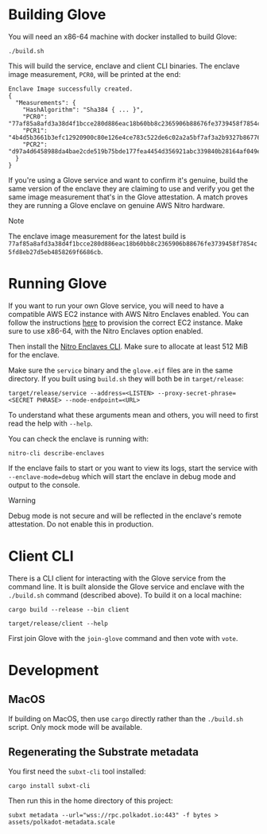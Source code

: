 # Building Glove

You will need an x86-64 machine with docker installed to build Glove:

```shell
./build.sh
```

This will build the service, enclave and client CLI binaries. The enclave image measurement, `PCR0`, will be printed at
the end:

```
Enclave Image successfully created.
{
  "Measurements": {
    "HashAlgorithm": "Sha384 { ... }",
    "PCR0": "77af85a8afd3a38d4f1bcce280d886eac18b60bb8c2365906b88676fe3739458f7854c5fd8eb27d5eb4858269f6686cb",
    "PCR1": "4b4d5b3661b3efc12920900c80e126e4ce783c522de6c02a2a5bf7af3a2b9327b86776f188e4be1c1c404a129dbda493",
    "PCR2": "d97a4d6458988da4bae2cde519b75bde177fea4454d356921abc339840b28164af049e1bc68ef29fcc9dac9578f3101c"
  }
}
```

If you're using a Glove service and want to confirm it's genuine, build the same version of the enclave they are 
claiming to use and verify you get the same image measurement that's in the Glove attestation. A match proves they are
running a Glove enclave on genuine AWS Nitro hardware.

> [!NOTE]
> The enclave image measurement for the latest build is
> `77af85a8afd3a38d4f1bcce280d886eac18b60bb8c2365906b88676fe3739458f7854c5fd8eb27d5eb4858269f6686cb`.

# Running Glove

If you want to run your own Glove service, you will need to have a compatible AWS EC2 instance with AWS Nitro Enclaves
enabled. You can follow the instructions [here](https://docs.aws.amazon.com/enclaves/latest/user/getting-started.html#launch-instance)
to provision the correct EC2 instance. Make sure to use x86-64, with the Nitro Enclaves option enabled.

Then install the [Nitro Enclaves CLI](https://docs.aws.amazon.com/enclaves/latest/user/nitro-enclave-cli-install.html).
Make sure to allocate at least 512 MiB for the enclave.

Make sure the `service` binary and the `glove.eif` files are in the same directory. If you built using `build.sh` they
will both be in `target/release`:

```shell
target/release/service --address=<LISTEN> --proxy-secret-phrase=<SECRET PHRASE> --node-endpoint=<URL>
```

To understand what these arguments mean and others, you will need to first read the help with `--help`.

You can check the enclave is running with:

```shell
nitro-cli describe-enclaves
```

If the enclave fails to start or you want to view its logs, start the service with `--enclave-mode=debug` which will 
start the enclave in debug mode and output to the console.

> [!WARNING]
> Debug mode is not secure and will be reflected in the enclave's remote attestation. Do not enable this in production.

# Client CLI

There is a CLI client for interacting with the Glove service from the command line. It is built alonside the Glove
service and enclave with the `./build.sh` command (described above). To build it on a local machine:

```shell
cargo build --release --bin client
```

```shell
target/release/client --help
```

First join Glove with the `join-glove` command and then vote with `vote`.

# Development

## MacOS

If building on MacOS, then use `cargo` directly rather than the `./build.sh` script. Only mock mode will be available.

## Regenerating the Substrate metadata

You first need the `subxt-cli` tool installed:

```shell
cargo install subxt-cli
```

Then run this in the home directory of this project:

```shell
subxt metadata --url="wss://rpc.polkadot.io:443" -f bytes > assets/polkadot-metadata.scale
```
